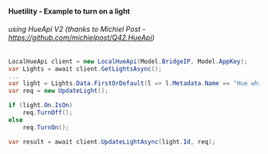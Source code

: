 #### Huetility - Example to turn on a light
###### using HueApi V2 (thanks to Michiel Post - https://github.com/michielpost/Q42.HueApi)
````csharp
LocalHueApi client = new LocalHueApi(Model.BridgeIP, Model.AppKey);
var Lights = await client.GetLightsAsync();
...
var light = Lights.Data.FirstOrDefault(l => l.Metadata.Name == "Hue white lamp 1");
var req = new UpdateLight();

if (light.On.IsOn)
    req.TurnOff();
else
    req.TurnOn();

var result = await client.UpdateLightAsync(light.Id, req);
````